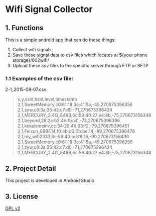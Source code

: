 # Wifi Signal Collector

## 1. Functions

This is a simple android app that can do these things:
1. Collect wifi signals;
2. Save these signal data to csv files which locates at ${your phone storage}/002wifi/
3. Upload these csv files to the specific server through FTP or SFTP

### 1.1 Examples of the csv file:
2-1_2015-08-07.csv:

> x,y,ssid,bsid,level,timestamp
> 2,1,SweetMemory,c0:61:18:3c:41:5a,-45,270675396356
> 2,1,zyw,c8:3a:35:42:c7:d0,-71,270675396424
> 2,1,MERCURY_2.4G_E48B,6c:59:40:27:e4:8b,-75,270673158348
> 2,1,beyond,28:2c:b2:4e:1b:50,-73,270675396396
> 2,1,kekeismeinv,cc:34:29:46:93:f2,-79,270675396451
> 2,1,Feixun_0BBE14,f0:eb:d0:0b:be:14,-89,270675396478
> 2,1,my_wifi2333,6c:59:40:bd:f8:16,-90,270673158430
> 2,1,SweetMemory,c0:61:18:3c:41:5a,-45,270675396356
> 2,1,zyw,c8:3a:35:42:c7:d0,-71,270675396424
> 2,1,MERCURY_2.4G_E48B,6c:59:40:27:e4:8b,-75,270673158348


## 2. Project Detail

This project is developed in Android Studio

## 3. License
[GPL v2](./LICENSE)